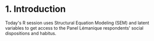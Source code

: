 # 1. Introduction
Today's R session uses Structural Equation Modeling (SEM) and latent variables to get access to the Panel Lémanique respondents' social dispositions and habitus.
